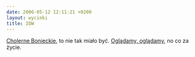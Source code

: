 ```yaml
---
date: 2006-05-12 12:11:21 +0200
layout: wycinki
title: IOW
---
```


[Cholerne Bonieckie](wycinki/iou.png 'moje teraz'), to nie tak miało być. [Oglądamy, oglądamy](http://dmr.art.pl/IOU/ 'I owe W.'), no co za życie.
